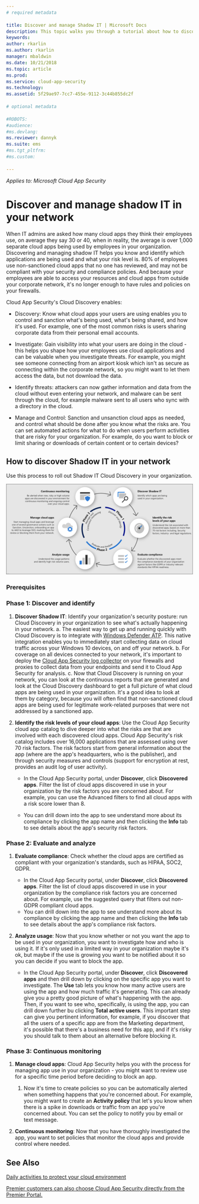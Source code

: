 ```yaml
---
# required metadata

title: Discover and manage Shadow IT | Microsoft Docs
description: This topic walks you through a tutorial about how to discover and manage Shadow IT using Cloud Discovery in Cloud App Security.
keywords:
author: rkarlin
ms.author: rkarlin
manager: mbaldwin
ms.date: 10/21/2018
ms.topic: article
ms.prod:
ms.service: cloud-app-security
ms.technology:
ms.assetid: 5f29ae97-7cc7-455e-9112-3c44b855dc2f

# optional metadata

#ROBOTS:
#audience:
#ms.devlang:
ms.reviewer: dannyk
ms.suite: ems
#ms.tgt_pltfrm:
#ms.custom:

---
```

*Applies to: Microsoft Cloud App Security*


# Discover and manage shadow IT in your network

When IT admins are asked how many cloud apps they think their employees use, on average they say 30 or 40, when in reality, the average is over 1,000 separate cloud apps being used by employees in your organization. Discovering and managing shadow IT helps you know and identify which applications are being used and what your risk level is. 80% of employees use non-sanctioned cloud apps that no one has reviewed, and may not be compliant with your security and compliance policies. And because your employees are able to access your resources and cloud apps from outside your corporate network, it's no longer enough to have rules and policies on your firewalls. 

Cloud App Security's Cloud Discovery enables:

- Discovery: Know what cloud apps your users are using enables you to control and sanction what's being used, what's being shared, and how it's used. For example, one of the most common risks is users sharing corporate data from their personal email accounts. 

- Investigate: Gain visibility into what your users are doing in the cloud - this helps you shape how your employees use cloud applications and can be valuable when you investigate threats. For example, you might see someone connecting from an airport kiosk which isn't as secure as connecting within the corporate network, so you might want to let them access the data, but not download the data. 

- Identify threats: attackers can now gather information and data from the cloud without even entering your network, and malware can be sent through the cloud, for example malware sent to all users who sync with a directory in the cloud. 

- Manage and Control: Sanction and unsanction cloud apps as needed, and control what should be done after you know what the risks are. You can set automated actions for what to do when users perform activities that are risky for your organization. For example, do you want to block or limit sharing or downloads of certain content or to certain devices? 

 
## How to discover Shadow IT in your network

Use this process to roll out Shadow IT Cloud Discovery in your organization.

![shadow IT lifecycle](./media/shadow-it-lifecycle.png)

### Prerequisites

### Phase 1: Discover and identify
    
1. **Discover Shadow IT**: Identify your organization's security posture: run Cloud Discovery in your organization to see what's actually happening in your network. 
    a. The easiest way to get up and running quickly with Cloud Discovery is to integrate with [Windows Defender ATP](wdatp-integration.md). This native integration enables you to immediately start collecting data on cloud traffic across your Windows 10 devices, on and off your network.
    b. For coverage on all devices connected to your network, it's important to deploy the [Cloud App Security log collector](discovery-docker.md) on your firewalls and proxies to collect data from your endpoints and send it to Cloud App Security for analysis.
    c. Now that Cloud Discovery is running on your network, you can look at the continuous reports that are generated and look at the Cloud Discovery dashboard to get a full picture of what cloud apps are being used in your organization. It's a good idea to look at them by category, because you will often find that non-sanctioned cloud apps are being used for legitimate work-related purposes that were not addressed by a sanctioned app.

2. **Identify the risk levels of your cloud apps**: Use the Cloud App Security cloud app catalog to dive deeper into what the risks are that are involved with each discovered cloud apps. Cloud App Security's risk catalog includes over 16,000 applications that are assessed using over 70 risk factors. The risk factors start from general information about the app (where are the app's headquarters, who is the publisher), and through security measures and controls (support for encryption at rest, provides an audit log of user activity).
    
   - In the Cloud App Security portal, under **Discover**, click **Discovered apps**. Filter the list of cloud apps discovered in use in your organization by the risk factors you are concerned about. For example, you can use the Advanced filters to find all cloud apps with a risk score lower than 8. 

   - You can drill down into the app to see understand more about its compliance by clicking the app name and then clicking the **Info** tab to see details about the app's security risk factors.
### Phase 2: Evaluate and analyze

1. **Evaluate compliance**: Check whether the cloud apps are certified as compliant with your organization's standards, such as HIPAA, SOC2, GDPR.
   - In the Cloud App Security portal, under **Discover**, click **Discovered apps**. Filter the list of cloud apps discovered in use in your organization by the compliance risk factors you are concerned about. For example, use the suggested query that filters out non-GDPR compliant cloud apps.
   - You can drill down into the app to see understand more about its compliance by clicking the app name and then clicking the **Info** tab to see details about the app's compliance risk factors.

2. **Analyze usage**: Now that you know whether or not you want the app to be used in your organization, you want to investigate how and who is using it. If it's only used in a limited way in your organization maybe it's ok, but maybe if the use is growing you want to be notified about it so you can decide if you want to block the app.
    - In the Cloud App Security portal, under **Discover**, click **Discovered apps** and then drill down by clicking on the specific app you want to investigate. The **Use** tab lets you know how many active users are using the app and how much traffic it's generating. This can already give you a pretty good picture of what's happening with the app. Then, if you want to see who, specifically, is using the app, you can drill down further bu clicking **Total active users**. This important step can give you pertinent information, for example, if you discover that all the users of a specific app are from the Marketing department, it's possible that there's a business need for this app, and if it's risky you should talk to them about an alternative before blocking it.
    
### Phase 3: Continuous monitoring
    
1. **Manage cloud apps**: Cloud App Security helps you with the process for managing app use in your organization - you might want to review use for a specific time period before deciding to block an app.
    
     1. Now it's time to create policies so you can be automatically alerted when something happens that you're concerned about. For example, you might want to create an **Activity policy** that let's you know when there is a spike in downloads or traffic from an app you're concerned about. You can set the policy to notify you by email or text message. 

2. **Continuous monitoring**: Now that you have thoroughly investigated the app, you want to set policies that monitor the cloud apps and provide control where needed.


     
## See Also  
[Daily activities to protect your cloud environment](daily-activities-to-protect-your-cloud-environment.md)   

[Premier customers can also choose Cloud App Security directly from the Premier Portal.](https://premier.microsoft.com/)  
  
  
